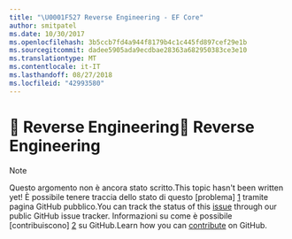 ```yaml
---
title: "\U0001F527 Reverse Engineering - EF Core"
author: smitpatel
ms.date: 10/30/2017
ms.openlocfilehash: 3b5ccb7fd4a944f8179b4c1c445fd897cef29e1b
ms.sourcegitcommit: dadee5905ada9ecdbae28363a682950383ce3e10
ms.translationtype: MT
ms.contentlocale: it-IT
ms.lasthandoff: 08/27/2018
ms.locfileid: "42993580"
---
```

# <a name="-reverse-engineering"></a><span data-ttu-id="1b2f4-102">🔧 Reverse Engineering</span><span class="sxs-lookup"><span data-stu-id="1b2f4-102">🔧 Reverse Engineering</span></span>

> [!NOTE]
> <span data-ttu-id="1b2f4-103">Questo argomento non è ancora stato scritto.</span><span class="sxs-lookup"><span data-stu-id="1b2f4-103">This topic hasn't been written yet!</span></span> <span data-ttu-id="1b2f4-104">È possibile tenere traccia dello stato di questo [problema] [ 1] tramite pagina GitHub pubblico.</span><span class="sxs-lookup"><span data-stu-id="1b2f4-104">You can track the status of this [issue][1] through our public GitHub issue tracker.</span></span> <span data-ttu-id="1b2f4-105">Informazioni su come è possibile [contribuiscono] [ 2] su GitHub.</span><span class="sxs-lookup"><span data-stu-id="1b2f4-105">Learn how you can [contribute][2] on GitHub.</span></span>


  [1]: https://github.com/aspnet/EntityFramework.Docs/issues/508
  [2]: https://github.com/aspnet/EntityFramework.Docs/blob/master/CONTRIBUTING.md
